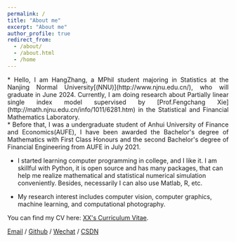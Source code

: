```yaml
---
permalink: /
title: "About me"
excerpt: "About me"
author_profile: true
redirect_from: 
  - /about/
  - /about.html
  - /home
---
```


<div style="text-align: justify;"> 
* Hello, I am HangZhang, a MPhil student majoring in Statistics at the Nanjing Normal University[(NNU)](http://www.njnu.edu.cn/), who will graduate in June 2024. Currently, I am doing research about Partially linear single index model supervised by [Prof.Fengchang Xie](http://math.njnu.edu.cn/info/1011/6281.htm) in the Statistical and Financial Mathematics Laboratory.
</div> 


<div style="text-align: justify;"> 
* Before that, I was a undergraduate student of Anhui University of Finance and Economics(AUFE), I have been awarded the Bachelor's degree of Mathematics with First Class Honours and the second Bachelor's degree of Financial Engineering from AUFE in July 2021.
</div> 


* I started learning computer programming in college, and I like it. I am skillful with Python, it is open source and has many packages, that can help me realize mathematical and statistical numerical simulation conveniently. Besides, necessarily I can also use Matlab, R, etc.


* My research interest includes computer vision, computer graphics, machine learning, and computational photography.


You can find my CV here: [XX's Curriculum Vitae](../assets/Curriculum_Vitae.pdf).

[Email](mailto:XX@stu.pku.edu.cn) / [Github](https://github.com/QiuDi233) / [Wechat](../images/wechat.jpg) / [CSDN](https://blog.csdn.net/qd1813100174?spm=1000.2115.3001.5343)




